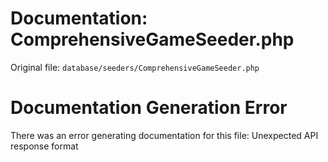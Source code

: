 # Documentation: ComprehensiveGameSeeder.php

Original file: `database/seeders/ComprehensiveGameSeeder.php`

# Documentation Generation Error

There was an error generating documentation for this file: Unexpected API response format